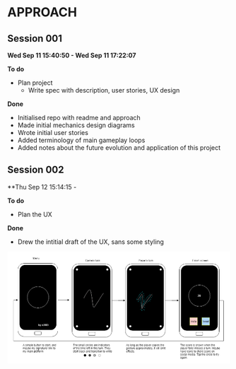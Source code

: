# APPROACH

## Session 001

**Wed Sep 11 15:40:50 - Wed Sep 11 17:22:07**

**To do**
- Plan project
    - Write spec with description, user stories, UX design

**Done**
- Initialised repo with readme and approach
- Made initial mechanics design diagrams
- Wrote initial user stories
- Added terminology of main gameplay loops
- Added notes about the future evolution and application of this project

## Session 002

**Thu Sep 12 15:14:15 - 

**To do**
- Plan the UX

**Done**
- Drew the intitial draft of the UX, sans some styling

![UX](wip/UX_001.png)